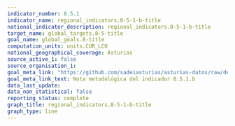 ```yaml
---
indicator_number: 8.5.1
indicator_name: regional_indicators.8-5-1-b-title
national_indicator_description: regional_indicators.8-5-1-b-title
target_name: global_targets.8-5-title
goal_name: global_goals.8-title
computation_units: units.CUR_LCU
national_geographical_coverage: Asturias
source_active_1: false
source_organisation_1:  
goal_meta_link: "https://github.com/sadeiasturias/asturias-datos/raw/develop/downloads/methodology/8.5.1.b.pdf"
goal_meta_link_text: Nota metodológica del indicador 8.5.1.b
data_last_update:  
data_non_statistical: false
reporting_status: complete
graph_title: regional_indicators.8-5-1-b-title
graph_type: line
---
```

